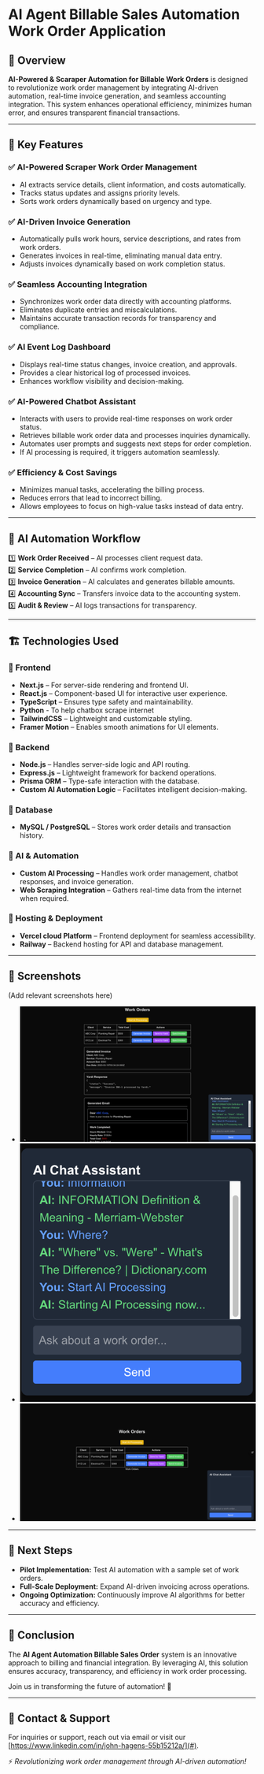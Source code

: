# AI Agent Billable Sales Automation Work Order Application

## 🚀 Overview

**AI-Powered & Scaraper Automation for Billable Work Orders** is designed to revolutionize work order management by integrating AI-driven automation, real-time invoice generation, and seamless accounting integration. This system enhances operational efficiency, minimizes human error, and ensures transparent financial transactions.

---

## 🔑 Key Features

### ✅ AI-Powered Scraper Work Order Management
- AI extracts service details, client information, and costs automatically.
- Tracks status updates and assigns priority levels.
- Sorts work orders dynamically based on urgency and type.

### ✅ AI-Driven Invoice Generation
- Automatically pulls work hours, service descriptions, and rates from work orders.
- Generates invoices in real-time, eliminating manual data entry.
- Adjusts invoices dynamically based on work completion status.

### ✅ Seamless Accounting Integration
- Synchronizes work order data directly with accounting platforms.
- Eliminates duplicate entries and miscalculations.
- Maintains accurate transaction records for transparency and compliance.

### ✅ AI Event Log Dashboard
- Displays real-time status changes, invoice creation, and approvals.
- Provides a clear historical log of processed invoices.
- Enhances workflow visibility and decision-making.

### ✅ AI-Powered Chatbot Assistant
- Interacts with users to provide real-time responses on work order status.
- Retrieves billable work order data and processes inquiries dynamically.
- Automates user prompts and suggests next steps for order completion.
- If AI processing is required, it triggers automation seamlessly.

### ✅ Efficiency & Cost Savings
- Minimizes manual tasks, accelerating the billing process.
- Reduces errors that lead to incorrect billing.
- Allows employees to focus on high-value tasks instead of data entry.

---

## 🔄 AI Automation Workflow

1️⃣ **Work Order Received** – AI processes client request data.  
2️⃣ **Service Completion** – AI confirms work completion.  
3️⃣ **Invoice Generation** – AI calculates and generates billable amounts.  
4️⃣ **Accounting Sync** – Transfers invoice data to the accounting system.  
5️⃣ **Audit & Review** – AI logs transactions for transparency.  

---

## 🏗️ Technologies Used

### 🔹 Frontend
- **Next.js** – For server-side rendering and frontend UI.
- **React.js** – Component-based UI for interactive user experience.
- **TypeScript** – Ensures type safety and maintainability.
- **Python** - To help chatbox scrape internet 
- **TailwindCSS** – Lightweight and customizable styling.
- **Framer Motion** – Enables smooth animations for UI elements.

### 🔹 Backend
- **Node.js** – Handles server-side logic and API routing.
- **Express.js** – Lightweight framework for backend operations.
- **Prisma ORM** – Type-safe interaction with the database.
- **Custom AI Automation Logic** – Facilitates intelligent decision-making.

### 🔹 Database
- **MySQL / PostgreSQL** – Stores work order details and transaction history.

### 🔹 AI & Automation
- **Custom AI Processing** – Handles work order management, chatbot responses, and invoice generation.
- **Web Scraping Integration** – Gathers real-time data from the internet when required.

### 🔹 Hosting & Deployment
- **Vercel cloud Platform** – Frontend deployment for seamless accessibility.
- **Railway** – Backend hosting for API and database management.

---

## 📸 Screenshots
(Add relevant screenshots here)
- ![Dashboard View](/public/AI.png)
- ![Chatbot in Action](/public/chatbot.png)
- ![Invoice Processing](/public/dashboard.png)

---

## 📌 Next Steps
- **Pilot Implementation:** Test AI automation with a sample set of work orders.
- **Full-Scale Deployment:** Expand AI-driven invoicing across operations.
- **Ongoing Optimization:** Continuously improve AI algorithms for better accuracy and efficiency.

---

## 🎯 Conclusion
The **AI Agent Automation Billable Sales Order** system is an innovative approach to billing and financial integration. By leveraging AI, this solution ensures accuracy, transparency, and efficiency in work order processing. 

Join us in transforming the future of automation! 🚀

---

## 📩 Contact & Support
For inquiries or support, reach out via email or visit our [https://www.linkedin.com/in/john-hagens-55b15212a/](#).

⚡️ *Revolutionizing work order management through AI-driven automation!*
